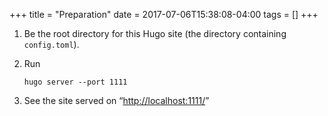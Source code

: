 +++
title = "Preparation"
date = 2017-07-06T15:38:08-04:00
tags = []
+++

1.  Be the root directory for this Hugo site (the directory containing `config.toml`).
2.  Run

        hugo server --port 1111
3.  See the site served on &ldquo;<http://localhost:1111/>&rdquo;
